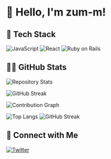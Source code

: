 # 👋 Hello, I'm zum-m!


## 🔧 Tech Stack

![JavaScript](https://img.shields.io/badge/-JavaScript-F7DF1E?style=flat-square&logo=javascript&logoColor=white)
![React](https://img.shields.io/badge/-React-61DAFB?style=flat-square&logo=react&logoColor=white)
![Ruby on Rails](https://img.shields.io/badge/-Ruby_on_Rails-CC0000?style=flat-square&logo=ruby-on-rails&logoColor=white)

<!-- Add more badges for your tech stack -->


<!-- Add more projects -->
## 👨‍💻 GitHub Stats

![Repository Stats](https://github-readme-stats.vercel.app/api/pin/?username=zum-m&repo=eatas_selftest&theme=radical)

![GitHub Streak](https://github-readme-streak-stats.herokuapp.com/?user=yourusername&theme=radical)

![Contribution Graph](https://github-readme-activity-graph.cyclic.app/graph?username=yourusername&theme=react-dark)



![Top Langs](https://github-readme-stats.vercel.app/api/top-langs/?username=zum-m&layout=compact)
![GitHub Streak](https://github-readme-streak-stats.herokuapp.com/?user=zum-m&theme=radical)



## 🔗 Connect with Me
[![Twitter](https://img.shields.io/badge/-Twitter-1DA1F2?style=flat-square&logo=twitter&logoColor=white)](https://twitter.com/tomatom_125)

